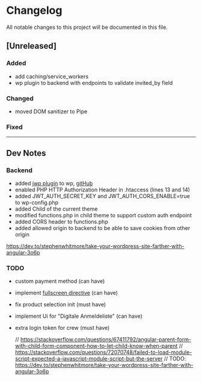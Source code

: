 # Changelog

All notable changes to this project will be documented in this file.

## [Unreleased]

### Added

- add caching/service_workers
- wp plugin to backend with endpoints to validate invited_by field

### Changed

- moved DOM sanitizer to Pipe

### Fixed

---

## Dev Notes

### Backend

- added [jwp plugin](https://de.wordpress.org/plugins/jwt-authentication-for-wp-rest-api/) to wp, [gitHub](https://github.com/Tmeister/wp-api-jwt-auth/)
- enabled PHP HTTP Authorization Header in .htaccess (lines 13 and 14)
- added JWT_AUTH_SECRET_KEY and JWT_AUTH_CORS_ENABLE=true to wp-config.php
- added Child of the current theme
- modified functions.php in child theme to support custom auth endpoint
- added CORS header to functions.php
- added allowed origin to backend to be able to save cookies from other origin

https://dev.to/stephenwhitmore/take-your-wordpress-site-farther-with-angular-3o6p

### TODO

- custom payment method (can have)
- implement [fullscreen directive](https://medium.com/@milan.barac/angular-fullscreen-cd8b788c348f) (can have)
- fix product selection init (must have)
- implement Ui for "Digitale Anmeldeliste" (can have)
- extra login token for crew (must have)

  // https://stackoverflow.com/questions/67411792/angular-parent-form-with-child-form-component-how-to-let-child-know-when-parent
  // https://stackoverflow.com/questions/72070748/failed-to-load-module-script-expected-a-javascript-module-script-but-the-server
  // TODO: https://dev.to/stephenwhitmore/take-your-wordpress-site-farther-with-angular-3o6p
